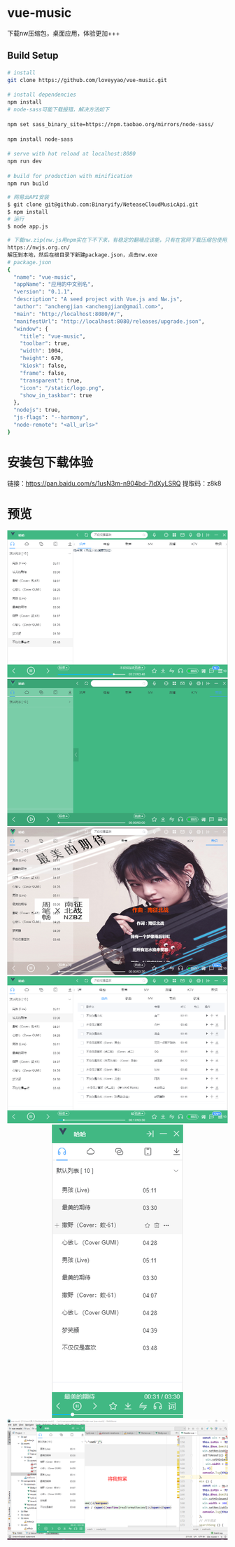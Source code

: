 # vue-music
下载nw压缩包，桌面应用，体验更加+++
## Build Setup

``` bash
# install
git clone https://github.com/loveyyao/vue-music.git

# install dependencies
npm install
# node-sass可能下载报错，解决方法如下

npm set sass_binary_site=https://npm.taobao.org/mirrors/node-sass/

npm install node-sass

# serve with hot reload at localhost:8080
npm run dev

# build for production with minification
npm run build
```
``` bash
# 网易云API安装
$ git clone git@github.com:Binaryify/NeteaseCloudMusicApi.git
$ npm install
# 运行
$ node app.js
```
``` bash
# 下载nw.zip(nw.js用npm实在下不下来，有稳定的翻墙应该能，只有在官网下载压缩包使用)
https://nwjs.org.cn/
解压到本地，然后在根目录下新建package.json，点击nw.exe
# package.json
{
  "name": "vue-music",
  "appName": "应用的中文别名",
  "version": "0.1.1",
  "description": "A seed project with Vue.js and Nw.js",
  "author": "anchengjian <anchengjian@gmail.com>",
  "main": "http://localhost:8080/#/",
  "manifestUrl": "http://localhost:8080/releases/upgrade.json",
  "window": {
    "title": "vue-music",
    "toolbar": true,
    "width": 1004,
    "height": 670,
    "kiosk": false,
    "frame": false,
    "transparent": true,
    "icon": "/static/logo.png",
    "show_in_taskbar": true
  },
  "nodejs": true,
  "js-flags": "--harmony",
  "node-remote": "<all_urls>"
}
```
# 安装包下载体验
链接：https://pan.baidu.com/s/1usN3m-n904bd-7ldXyLSRQ 
提取码：z8k8 
# 预览 
<p align="center">
  <img src="https://raw.githubusercontent.com/loveyyao/vue-music/master/preview/1.png" alt="首页"/>
  
  <img src="https://raw.githubusercontent.com/loveyyao/vue-music/master/preview/2.jpg" alt="歌词"/>
  
  <img src="https://raw.githubusercontent.com/loveyyao/vue-music/master/preview/3.png" alt="搜索页"/>
  <img src="https://raw.githubusercontent.com/loveyyao/vue-music/master/preview/4.png" alt="桌面歌词" />
  <img src="https://raw.githubusercontent.com/loveyyao/vue-music/master/preview/5.png" alt="搜索页"/>
    <img src="https://raw.githubusercontent.com/loveyyao/vue-music/master/preview/6.png" alt="桌面歌词" />
</p>

